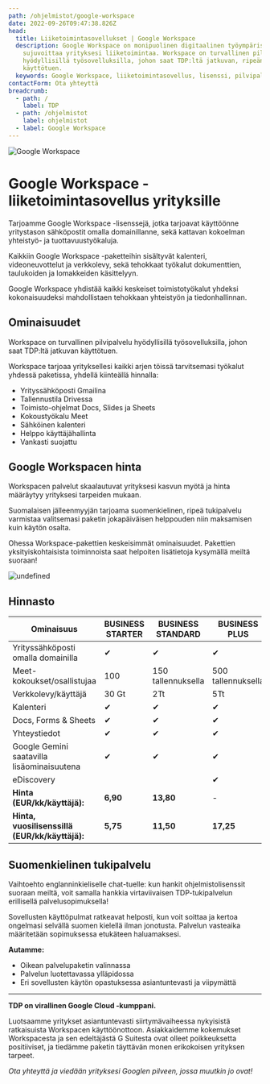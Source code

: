 ```yaml
---
path: /ohjelmistot/google-workspace
date: 2022-09-26T09:47:38.826Z
head:
  title: Liiketoimintasovellukset | Google Workspace
  description: Google Workspace on monipuolinen digitaalinen työympäristö, joka
    sujuvoittaa yrityksesi liiketoimintaa. Workspace on turvallinen pilvipalvelu
    hyödyllisillä työsovelluksilla, johon saat TDP:ltä jatkuvan, ripeän
    käyttötuen.
  keywords: Google Workspace, liiketoimintasovellus, lisenssi, pilvipalvelu
contactForm: Ota yhteyttä
breadcrumb:
  - path: /
    label: TDP
  - path: /ohjelmistot
    label: ohjelmistot
  - label: Google Workspace
---
```

![Google Workspace](/assets/workspace-tinified.jpg "Google Workspace")

# Google Workspace -liiketoimintasovellus yrityksille

Tarjoamme Google Workspace -lisenssejä, jotka tarjoavat käyttöönne yritystason sähköpostit omalla domainillanne, sekä kattavan kokoelman yhteistyö- ja tuottavuustyökaluja.

Kaikkiin Google Workspace -paketteihin sisältyvät kalenteri, videoneuvottelut ja verkkolevy, sekä tehokkaat työkalut dokumenttien, taulukoiden ja lomakkeiden käsittelyyn.

Google Workspace yhdistää kaikki keskeiset toimistotyökalut yhdeksi kokonaisuudeksi mahdollistaen tehokkaan yhteistyön ja tiedonhallinnan. 

## O﻿minaisuudet

Workspace on turvallinen pilvipalvelu hyödyllisillä työsovelluksilla, johon saat TDP:ltä jatkuvan käyttötuen. 

Workspace tarjoaa yrityksellesi kaikki arjen töissä tarvitsemasi työkalut yhdessä paketissa, yhdellä kiinteällä hinnalla:

* Yrityssähköposti Gmailina
* Tallennustila Drivessa
* Toimisto-ohjelmat Docs, Slides ja Sheets
* Kokoustyökalu Meet
* Sähköinen kalenteri
* Helppo käyttäjähallinta
* Vankasti suojattu

## Google Workspacen hinta

Workspacen palvelut skaalautuvat yrityksesi kasvun myötä ja hinta määräytyy yrityksesi tarpeiden mukaan.

Suomalaisen jälleenmyyjän tarjoama suomenkielinen, ripeä tukipalvelu varmistaa valitsemasi paketin jokapäiväisen helppouden niin maksamisen kuin käytön osalta. 

Ohessa Workspace-pakettien keskeisimmät ominaisuudet. Pakettien yksityiskohtaisista toiminnoista saat helpoiten lisätietoja kysymällä meiltä suoraan!


<HeroBlock bgColor="brand" imageAlign="right">

  <div className="HeroBlockImage">

  ![undefined](/assets/tdp-hinnasto.jpg)

  </div>

  <div className="HeroBlockContent">


  ## Hinnasto

| Ominaisuus                                       | BUSINESS STARTER | BUSINESS STANDARD | BUSINESS PLUS |
| ------------------------------------------------ | ---------------- | ----------------- | ------------- |
| Yrityssähköposti omalla domainilla               | ✔                | ✔                 | ✔             |
| Meet-kokoukset/osallistujaa                | 100              | 150 tallennuksella                 | 500 tallennuksella          | 
| Verkkolevy/käyttäjä                              | 30 Gt            | 2Tt               | 5Tt           |
| Kalenteri                                | ✔                | ✔                 | ✔             |
| Docs, Forms & Sheets         | ✔                | ✔                 | ✔             |
| Yhteystiedot                   | ✔                 | ✔                 | ✔             |
| Google Gemini saatavilla lisäominaisuutena       | ✔                | ✔                 | ✔             |
| eDiscovery                                       |                  |                   | ✔             |
| **Hinta (EUR/kk/käyttäjä):**                     | **6,90**         | **13,80**         | \-            |
| **Hinta, vuosilisenssillä (EUR/kk/käyttäjä):**   | **5,75**         | **11,50**         | **17,25**     |
  </div>

  </HeroBlock>

## Suomenkielinen tukipalvelu

Vaihtoehto englanninkieliselle chat-tuelle: kun hankit ohjelmistolisenssit suoraan meiltä, voit samalla hankkia virtaviivaisen TDP-tukipalvelun erillisellä palvelusopimuksella! 

Sovellusten käyttöpulmat ratkeavat helposti, kun voit soittaa ja kertoa ongelmasi selvällä suomen kielellä ilman jonotusta. Palvelun vasteaika määritetään sopimuksessa etukäteen haluamaksesi.

**Autamme:**

* Oikean palvelupaketin valinnassa
* Palvelun luotettavassa ylläpidossa
* Eri sovellusten käytön opastuksessa asiantuntevasti ja viipymättä

- - -

**TDP on virallinen Google Cloud -kumppani.** 

Luotsaamme yritykset asiantuntevasti siirtymävaiheessa nykyisistä ratkaisuista Workspacen käyttöönottoon. Asiakkaidemme kokemukset Workspacesta ja sen edeltäjästä G Suitesta ovat olleet poikkeuksetta positiiviset, ja tiedämme paketin täyttävän monen erikokoisen yrityksen tarpeet. 

*Ota yhteyttä ja viedään yrityksesi Googlen pilveen, jossa muutkin jo ovat!*